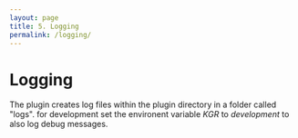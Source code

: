 ```yaml
---
layout: page
title: 5. Logging
permalink: /logging/
---
```


# Logging

The plugin creates log files within the plugin directory in a folder called "logs".
for development set the environent variable _KGR_ to _development_ to also log debug messages.